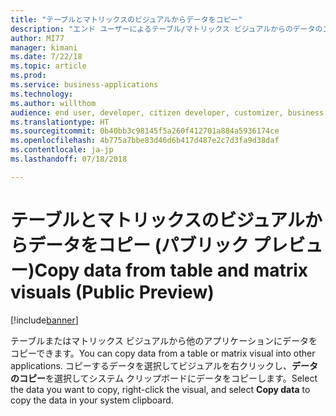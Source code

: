 ```yaml
---
title: "テーブルとマトリックスのビジュアルからデータをコピー"
description: "エンド ユーザーによるテーブル/マトリックス ビジュアルからのデータのコピーのサポート"
author: MI77
manager: kimani
ms.date: 7/22/18
ms.topic: article
ms.prod: 
ms.service: business-applications
ms.technology: 
ms.author: willthom
audience: end user, developer, citizen developer, customizer, business analyst, IT pro
ms.translationtype: HT
ms.sourcegitcommit: 0b40bb3c98145f5a260f412701a884a5936174ce
ms.openlocfilehash: 4b775a7bbe83d46d6b417d487e2c7d3fa9d38daf
ms.contentlocale: ja-jp
ms.lasthandoff: 07/18/2018

---
```


# <a name="copy-data-from-table-and-matrix-visuals-public-preview"></a><span data-ttu-id="dfc6e-103">テーブルとマトリックスのビジュアルからデータをコピー (パブリック プレビュー)</span><span class="sxs-lookup"><span data-stu-id="dfc6e-103">Copy data from table and matrix visuals (Public Preview)</span></span>

[!include[banner](../../../includes/banner.md)]

<span data-ttu-id="dfc6e-104">テーブルまたはマトリックス ビジュアルから他のアプリケーションにデータをコピーできます。</span><span class="sxs-lookup"><span data-stu-id="dfc6e-104">You can copy data from a table or matrix visual into other applications.</span></span> <span data-ttu-id="dfc6e-105">コピーするデータを選択してビジュアルを右クリックし、**データのコピー**を選択してシステム クリップボードにデータをコピーします。</span><span class="sxs-lookup"><span data-stu-id="dfc6e-105">Select the data you want to copy, right-click the visual, and select **Copy data** to copy the data in your system clipboard.</span></span> 

<!--
### Who uses this feature
This feature is intended for end user, developer, citizen developer, customizer, business analyst, IT pro. No additional setup is required.
## Status
### Development status
In development
#### Target timeframe
October ‘18
-->

